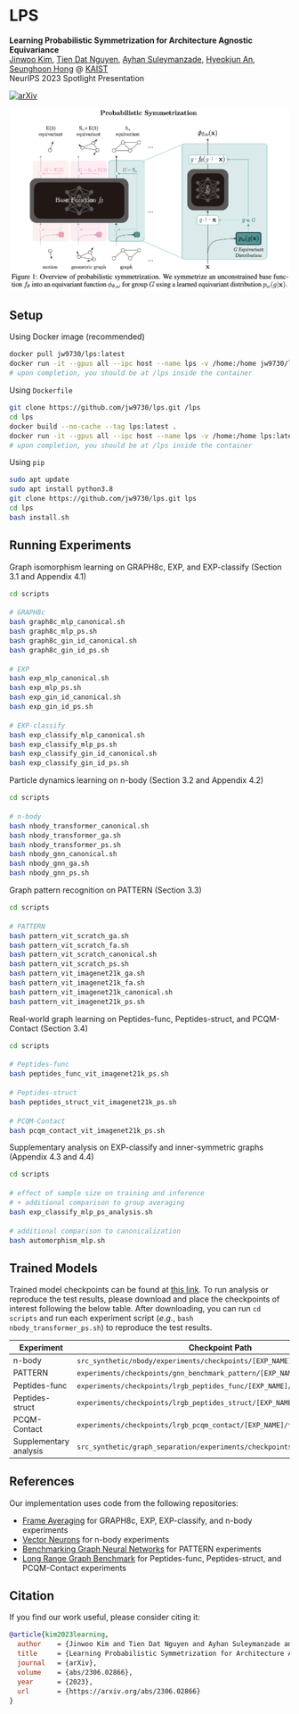# LPS

**Learning Probabilistic Symmetrization for Architecture Agnostic Equivariance** \
[Jinwoo Kim](https://bit.ly/jinwoo-kim), [Tien Dat Nguyen](https://github.com/tiendatnguyen-vision), [Ayhan Suleymanzade](https://github.com/MisakiTaro0414), [Hyeokjun An](https://hyeokjun-an.github.io/hyeokjun-an/Hyeokjun-An.html), [Seunghoon Hong](https://maga33.github.io/) @ [KAIST](https://www.kaist.ac.kr/en/) \
NeurIPS 2023 Spotlight Presentation

[![arXiv](https://img.shields.io/badge/arXiv-2306.02866-b31b1b.svg)](https://arxiv.org/abs/2306.02866)

![image-lps](./docs/lps.png)

## Setup

Using Docker image (recommended)

```bash
docker pull jw9730/lps:latest
docker run -it --gpus all --ipc host --name lps -v /home:/home jw9730/lps:latest bash
# upon completion, you should be at /lps inside the container
```

Using ```Dockerfile```

```bash
git clone https://github.com/jw9730/lps.git /lps
cd lps
docker build --no-cache --tag lps:latest .
docker run -it --gpus all --ipc host --name lps -v /home:/home lps:latest bash
# upon completion, you should be at /lps inside the container
```

Using ```pip```

```bash
sudo apt update
sudo apt install python3.8
git clone https://github.com/jw9730/lps.git lps
cd lps
bash install.sh
```

## Running Experiments

Graph isomorphism learning on GRAPH8c, EXP, and EXP-classify (Section 3.1 and Appendix 4.1)

```bash
cd scripts

# GRAPH8c
bash graph8c_mlp_canonical.sh
bash graph8c_mlp_ps.sh
bash graph8c_gin_id_canonical.sh
bash graph8c_gin_id_ps.sh

# EXP
bash exp_mlp_canonical.sh
bash exp_mlp_ps.sh
bash exp_gin_id_canonical.sh
bash exp_gin_id_ps.sh

# EXP-classify
bash exp_classify_mlp_canonical.sh
bash exp_classify_mlp_ps.sh
bash exp_classify_gin_id_canonical.sh
bash exp_classify_gin_id_ps.sh
```

Particle dynamics learning on n-body (Section 3.2 and Appendix 4.2)

```bash
cd scripts

# n-body
bash nbody_transformer_canonical.sh
bash nbody_transformer_ga.sh
bash nbody_transformer_ps.sh
bash nbody_gnn_canonical.sh
bash nbody_gnn_ga.sh
bash nbody_gnn_ps.sh
```

Graph pattern recognition on PATTERN (Section 3.3)

```bash
cd scripts

# PATTERN
bash pattern_vit_scratch_ga.sh
bash pattern_vit_scratch_fa.sh
bash pattern_vit_scratch_canonical.sh
bash pattern_vit_scratch_ps.sh
bash pattern_vit_imagenet21k_ga.sh
bash pattern_vit_imagenet21k_fa.sh
bash pattern_vit_imagenet21k_canonical.sh
bash pattern_vit_imagenet21k_ps.sh
```

Real-world graph learning on Peptides-func, Peptides-struct, and PCQM-Contact (Section 3.4)

```bash
cd scripts

# Peptides-func
bash peptides_func_vit_imagenet21k_ps.sh

# Peptides-struct
bash peptides_struct_vit_imagenet21k_ps.sh

# PCQM-Contact
bash pcqm_contact_vit_imagenet21k_ps.sh
```

Supplementary analysis on EXP-classify and inner-symmetric graphs (Appendix 4.3 and 4.4)

```bash
cd scripts

# effect of sample size on training and inference
# + additional comparison to group averaging
bash exp_classify_mlp_ps_analysis.sh

# additional comparison to canonicalization
bash automorphism_mlp.sh
```

## Trained Models

Trained model checkpoints can be found at [this link](https://drive.google.com/drive/folders/12P95QRLERYSqh-v8vIGB-yCKNGDzj727?usp=sharing).
To run analysis or reproduce the test results, please download and place the checkpoints of interest following the below table.
After downloading, you can run `cd scripts` and run each experiment script (*e.g.*, `bash nbody_transformer_ps.sh`) to reproduce the test results.

| Experiment | Checkpoint Path |
|---|---|
| n-body | `src_synthetic/nbody/experiments/checkpoints/[EXP_NAME]/*.ckpt` |
| PATTERN | `experiments/checkpoints/gnn_benchmark_pattern/[EXP_NAME]/*.ckpt` |
| Peptides-func | `experiments/checkpoints/lrgb_peptides_func/[EXP_NAME]/*.ckpt` |
| Peptides-struct | `experiments/checkpoints/lrgb_peptides_struct/[EXP_NAME]/*.ckpt` |
| PCQM-Contact | `experiments/checkpoints/lrgb_pcqm_contact/[EXP_NAME]/*.ckpt` |
| Supplementary analysis | `src_synthetic/graph_separation/experiments/checkpoints/[EXP_NAME]/*.ckpt` |

## References

Our implementation uses code from the following repositories:

- [Frame Averaging](https://github.com/omri1348/Frame-Averaging) for GRAPH8c, EXP, EXP-classify, and n-body experiments
- [Vector Neurons](https://github.com/FlyingGiraffe/vnn) for n-body experiments
- [Benchmarking Graph Neural Networks](https://github.com/graphdeeplearning/benchmarking-gnns) for PATTERN experiments
- [Long Range Graph Benchmark](https://github.com/vijaydwivedi75/lrgb) for Peptides-func, Peptides-struct, and PCQM-Contact experiments

## Citation

If you find our work useful, please consider citing it:

```bib
@article{kim2023learning,
  author    = {Jinwoo Kim and Tien Dat Nguyen and Ayhan Suleymanzade and Hyeokjun An and Seunghoon Hong},
  title     = {Learning Probabilistic Symmetrization for Architecture Agnostic Equivariance},
  journal   = {arXiv},
  volume    = {abs/2306.02866},
  year      = {2023},
  url       = {https://arxiv.org/abs/2306.02866}
}
```

